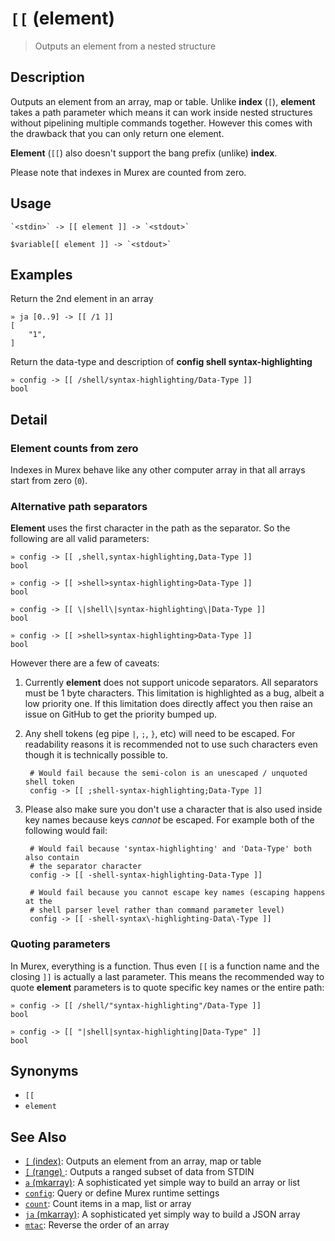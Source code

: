 # `[[` (element)

> Outputs an element from a nested structure

## Description

Outputs an element from an array, map or table. Unlike **index** (`[`),
**element** takes a path parameter which means it can work inside nested
structures without pipelining multiple commands together. However this
comes with the drawback that you can only return one element.

**Element** (`[[`) also doesn't support the bang prefix (unlike) **index**.

Please note that indexes in Murex are counted from zero.

## Usage

    `<stdin>` -> [[ element ]] -> `<stdout>`

    $variable[[ element ]] -> `<stdout>`

## Examples

Return the 2nd element in an array

    » ja [0..9] -> [[ /1 ]]
    [
        "1",
    ]

Return the data-type and description of **config shell syntax-highlighting**

    » config -> [[ /shell/syntax-highlighting/Data-Type ]]
    bool

## Detail

### Element counts from zero

Indexes in Murex behave like any other computer array in that all arrays
start from zero (`0`).

### Alternative path separators

**Element** uses the first character in the path as the separator. So the
following are all valid parameters:

    » config -> [[ ,shell,syntax-highlighting,Data-Type ]]
    bool

    » config -> [[ >shell>syntax-highlighting>Data-Type ]]
    bool

    » config -> [[ \|shell\|syntax-highlighting\|Data-Type ]]
    bool

    » config -> [[ >shell>syntax-highlighting>Data-Type ]]
    bool

However there are a few of caveats:

1.  Currently **element** does not support unicode separators. All separators
    must be 1 byte characters. This limitation is highlighted as a bug, albeit
    a low priority one. If this limitation does directly affect you then raise
    an issue on GitHub to get the priority bumped up.

2.  Any shell tokens (eg pipe `|`, `;`, `}`, etc) will need to be escaped. For
    readability reasons it is recommended not to use such characters even
    though it is technically possible to.

         # Would fail because the semi-colon is an unescaped / unquoted shell token
         config -> [[ ;shell-syntax-highlighting;Data-Type ]]

3.  Please also make sure you don't use a character that is also used inside
    key names because keys _cannot_ be escaped. For example both of the
    following would fail:

         # Would fail because 'syntax-highlighting' and 'Data-Type' both also contain
         # the separator character
         config -> [[ -shell-syntax-highlighting-Data-Type ]]

         # Would fail because you cannot escape key names (escaping happens at the
         # shell parser level rather than command parameter level)
         config -> [[ -shell-syntax\-highlighting-Data\-Type ]]

### Quoting parameters

In Murex, everything is a function. Thus even `[[` is a function name and
the closing `]]` is actually a last parameter. This means the recommended way
to quote **element** parameters is to quote specific key names or the entire
path:

    » config -> [[ /shell/"syntax-highlighting"/Data-Type ]]
    bool

    » config -> [[ "|shell|syntax-highlighting|Data-Type" ]]
    bool

## Synonyms

- `[[`
- `element`

## See Also

- [`[` (index)](./index.md):
  Outputs an element from an array, map or table
- [`[` (range) ](./range.md):
  Outputs a ranged subset of data from STDIN
- [`a` (mkarray)](./a.md):
  A sophisticated yet simple way to build an array or list
- [`config`](./config.md):
  Query or define Murex runtime settings
- [`count`](./count.md):
  Count items in a map, list or array
- [`ja` (mkarray)](./ja.md):
  A sophisticated yet simply way to build a JSON array
- [`mtac`](./mtac.md):
  Reverse the order of an array
